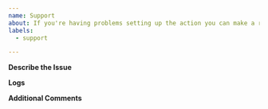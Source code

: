 ```yaml
---
name: Support
about: If you're having problems setting up the action you can make a request for support here.
labels:
  - support

---
```


**Describe the Issue**
<!-- Please provide a clear and concise description of what the problem is. Please be sure to read the README first! -->

**Logs**
<!-- Please provide your deployment logs and a link or sample to/of your workflow. If the error message isn't revealing the problem please set ACTIONS_STEP_DEBUG to true in your repository's secrets menu and run the workflow again. -->

**Additional Comments**
<!-- Add any other context about the issue here. -->
